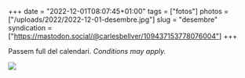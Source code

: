+++
date = "2022-12-01T08:07:45+01:00"
tags = ["fotos"]
photos = ["/uploads/2022/2022-12-01-desembre.jpg"]
slug = "desembre"
syndication = ["https://mastodon.social/@carlesbellver/109437153778076004"]
+++

Passem full del calendari. *Conditions may apply.*

<img src="/uploads/2022/2022-12-01-desembre.jpg">